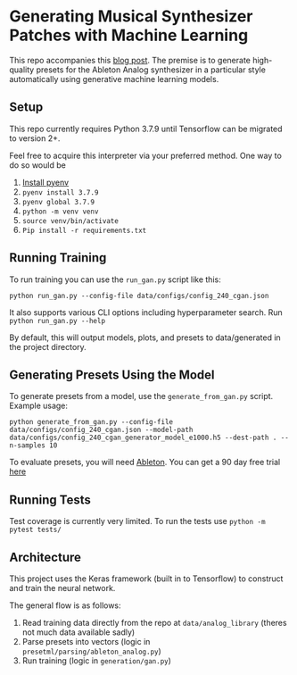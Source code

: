 # Generating Musical Synthesizer Patches with Machine Learning

This repo accompanies this [blog post](https://jakespracher.medium.com/generating-musical-synthesizer-patches-with-machine-learning-c52f66dfe751). The premise is to generate high-quality presets for the Ableton Analog synthesizer in a particular style automatically using generative machine learning models.

## Setup

This repo currently requires Python 3.7.9 until Tensorflow can be migrated to version 2+.

Feel free to acquire this interpreter via your preferred method. One way to do so would be

1. [Install pyenv](https://github.com/pyenv/pyenv#installation)
2. `pyenv install 3.7.9`
3. `pyenv global 3.7.9`
4. `python -m venv venv`
5. `source venv/bin/activate`
6. `Pip install -r requirements.txt`

## Running Training

To run training you can use the `run_gan.py` script like this:

`python run_gan.py --config-file data/configs/config_240_cgan.json`

It also supports various CLI options including hyperparameter search. Run `python run_gan.py --help`

By default, this will output models, plots, and presets to data/generated in the project directory.

## Generating Presets Using the Model

To generate presets from a model, use the `generate_from_gan.py` script. Example usage:

`python generate_from_gan.py --config-file data/configs/config_240_cgan.json --model-path data/configs/config_240_cgan_generator_model_e1000.h5 --dest-path . --n-samples 10`

To evaluate presets, you will need [Ableton](ableton.com). You can get a 90 day free trial [here](https://www.ableton.com/en/trial/)

## Running Tests

Test coverage is currently very limited. To run the tests use `python -m pytest tests/`

## Architecture

This project uses the Keras framework (built in to Tensorflow) to construct and train the neural network.

The general flow is as follows:

1. Read training data directly from the repo at `data/analog_library` (theres not much data available sadly)
2. Parse presets into vectors (logic in `presetml/parsing/ableton_analog.py`)
3. Run training (logic in `generation/gan.py`)
